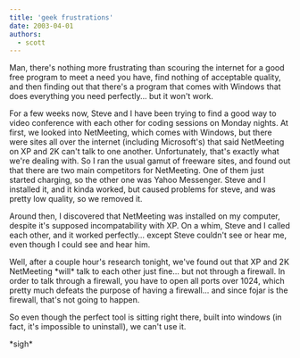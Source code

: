 ```yaml
---
title: 'geek frustrations'
date: 2003-04-01
authors:
  - scott
---
```


Man, there's nothing more frustrating than scouring the internet for a good free program to meet a need you have, find nothing of acceptable quality, and then finding out that there's a program that comes with Windows that does everything you need perfectly... but it won't work.

For a few weeks now, Steve and I have been trying to find a good way to video conference with each other for coding sessions on Monday nights. At first, we looked into NetMeeting, which comes with Windows, but there were sites all over the internet (including Microsoft's) that said NetMeeting on XP and 2K can't talk to one another. Unfortunately, that's exactly what we're dealing with. So I ran the usual gamut of freeware sites, and found out that there are two main competitors for NetMeeting. One of them just started charging, so the other one was Yahoo Messenger. Steve and I installed it, and it kinda worked, but caused problems for steve, and was pretty low quality, so we removed it.

Around then, I discovered that NetMeeting was installed on my computer, despite it's supposed incompatability with XP. On a whim, Steve and I called each other, and it worked perfectly... except Steve couldn't see or hear me, even though I could see and hear him.

Well, after a couple hour's research tonight, we've found out that XP and 2K NetMeeting \*will\* talk to each other just fine... but not through a firewall. In order to talk through a firewall, you have to open all ports over 1024, which pretty much defeats the purpose of having a firewall... and since fojar is the firewall, that's not going to happen.

So even though the perfect tool is sitting right there, built into windows (in fact, it's impossible to uninstall), we can't use it.

\*sigh\*
